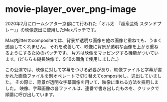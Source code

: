 # movie-player_over_png-image

2020年2月にロームシアター京都にて行われた「オル太　『超衆芸術 スタンドプレー』」の映像送出に使用したMaxパッチです。

Max内jitterのcompositeでは、背景が透明な画像を他の画像と重ねても、うまく透過してくれません。
それを改善して、映像に背景が透明な画像を上から重ねるようにするためのパッチです。
片方は映像をマッピングする機能がついています。(どちらも縦長映像で、9:16の画角で使用しました。)

この公演では、映像に対して字幕をつける必要があり、映像ファイルと字幕が書かれた画像ファイルを別オペレートで切り替えてcompositeし、送出していました。
その際に、背景が透明な字幕画像を用いて、映像に重ねる方法を採用しました。
映像、字幕画像の各ファイルは、連番で書き出したものを、クリックで順番に呼び出しています。
